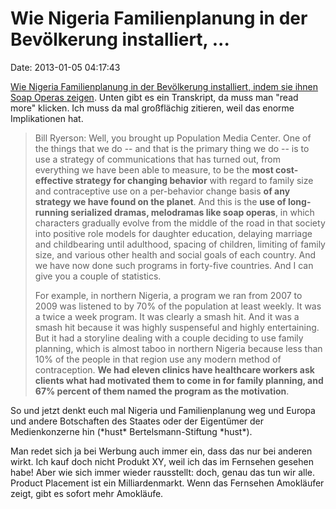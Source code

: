 Wie Nigeria Familienplanung in der Bevölkerung installiert, \...
================================================================

Date: 2013-01-05 04:17:43

[Wie Nigeria Familienplanung in der Bevölkerung installiert, indem sie
ihnen Soap Operas
zeigen](http://www.peakprosperity.com/podcast/80326/bill-ryerson). Unten
gibt es ein Transkript, da muss man \"read more\" klicken. Ich muss da
mal großflächig zitieren, weil das enorme Implikationen hat.

> Bill Ryerson: Well, you brought up Population Media Center. One of the
> things that we do -- and that is the primary thing we do -- is to use
> a strategy of communications that has turned out, from everything we
> have been able to measure, to be the **most cost-effective strategy
> for changing behavior** with regard to family size and contraceptive
> use on a per-behavior change basis **of any strategy we have found on
> the planet**. And this is the **use of long-running serialized dramas,
> melodramas like soap operas**, in which characters gradually evolve
> from the middle of the road in that society into positive role models
> for daughter education, delaying marriage and childbearing until
> adulthood, spacing of children, limiting of family size, and various
> other health and social goals of each country. And we have now done
> such programs in forty-five countries. And I can give you a couple of
> statistics.
>
> For example, in northern Nigeria, a program we ran from 2007 to 2009
> was listened to by 70% of the population at least weekly. It was a
> twice a week program. It was clearly a smash hit. And it was a smash
> hit because it was highly suspenseful and highly entertaining. But it
> had a storyline dealing with a couple deciding to use family planning,
> which is almost taboo in northern Nigeria because less than 10% of the
> people in that region use any modern method of contraception. **We had
> eleven clinics have healthcare workers ask clients what had motivated
> them to come in for family planning, and 67% percent of them named the
> program as the motivation**.

So und jetzt denkt euch mal Nigeria und Familienplanung weg und Europa
und andere Botschaften des Staates oder der Eigentümer der
Medienkonzerne hin (\*hust\* Bertelsmann-Stiftung \*hust\*).

Man redet sich ja bei Werbung auch immer ein, dass das nur bei anderen
wirkt. Ich kauf doch nicht Produkt XY, weil ich das im Fernsehen gesehen
habe! Aber wie sich immer wieder rausstellt: doch, genau das tun wir
alle. Product Placement ist ein Milliardenmarkt. Wenn das Fernsehen
Amokläufer zeigt, gibt es sofort mehr Amokläufe.
